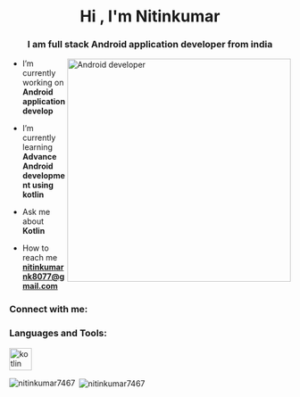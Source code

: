 
<h1 align="center">Hi , I'm Nitinkumar</h1>
<h3 align="center">I am full stack Android application developer from india</h3>

<img align="right" alt="Android developer" width="400" src="https://user-images.githubusercontent.com/120630484/210223835-eeac3b1f-1ee6-4a43-a965-e0fa5ca6d7d3.png
"/>

-  I’m currently working on **Android application develop**

-  I’m currently learning **Advance Android development using kotlin**

-  Ask me about **Kotlin**

-  How to reach me **nitinkumarnk8077@gmail.com**

<h3 align="left">Connect with me:</h3>
<p align="left">
</p>

<h3 align="left">Languages and Tools:</h3>
<p align="left"> <a href="https://kotlinlang.org" target="_blank" rel="noreferrer"> <img src="https://www.vectorlogo.zone/logos/kotlinlang/kotlinlang-icon.svg" alt="kotlin" width="40" height="40"/> </a> </p>

<p><img align="left" src="https://github-readme-stats.vercel.app/api/top-langs?username=nitinkumar7467&show_icons=true&locale=en&layout=compact" alt="nitinkumar7467" /></p>

<p>&nbsp;<img align="center" src="https://github-readme-stats.vercel.app/api?username=nitinkumar7467&show_icons=true&locale=en" alt="nitinkumar7467" /></p>

